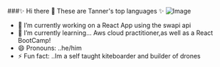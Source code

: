 ###✨ Hi there 👋   These are Tanner's top languages ✨
![Image](https://github-readme-stats.vercel.app/api/top-langs/?username=tannerpace&theme=ithub_dark) 





- 🔭 I’m currently working on a React App using the swapi api
- 🌱 I’m currently learning... Aws cloud practitioner,as well as a React BootCamp!
- 😄 Pronouns: ..he/him
- ⚡ Fun fact: ..Im a self taught kiteboarder and builder of drones

